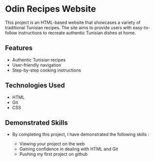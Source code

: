 # Odin Recipes Website

This project is an HTML-based website that showcases a variety of traditional Tunisian recipes. The site aims to provide users with easy-to-follow instructions to recreate authentic Tunisian dishes at home.

## Features

- Authentic Tunisian recipes
- User-friendly navigation
- Step-by-step cooking instructions

## Technologies Used

- HTML
- Git
- CSS

## Demonstrated Skills

- By completing this project, I have demonstrated the following skills :

    - Viewing your project on the web
    - Gaining confidence in dealing with HTML and Git
    - Pushing my first project on github

